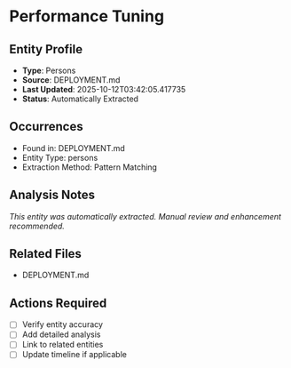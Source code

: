 # Performance Tuning

## Entity Profile
- **Type**: Persons
- **Source**: DEPLOYMENT.md
- **Last Updated**: 2025-10-12T03:42:05.417735
- **Status**: Automatically Extracted

## Occurrences
- Found in: DEPLOYMENT.md
- Entity Type: persons
- Extraction Method: Pattern Matching

## Analysis Notes
*This entity was automatically extracted. Manual review and enhancement recommended.*

## Related Files
- DEPLOYMENT.md

## Actions Required
- [ ] Verify entity accuracy
- [ ] Add detailed analysis
- [ ] Link to related entities
- [ ] Update timeline if applicable
